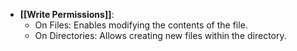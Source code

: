 - **[[Write Permissions]]**:
  - On Files: Enables modifying the contents of the file.
  - On Directories: Allows creating new files within the directory.